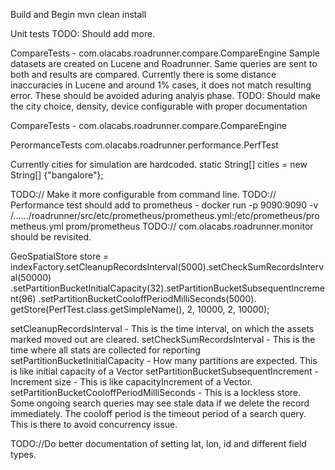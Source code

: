 Build and Begin
mvn clean install


Unit tests
TODO: Should add more.

CompareTests - com.olacabs.roadrunner.compare.CompareEngine
Sample datasets are created on Lucene and Roadrunner. Same queries are sent to both and results are compared.
Currently there is some distance inaccuracies in Lucene and around 1% cases, it does not match resulting error.
These should be avoided aduring analyis phase.
TODO: Should make the city choice, density, device configurable with proper documentation

CompareTests - com.olacabs.roadrunner.compare.CompareEngine


PerormanceTests
com.olacabs.roadrunner.performance.PerfTest

Currently cities for simulation are hardcoded.
static String[] cities = new String[] {"bangalore"};

TODO:// Make it more configurable from command line.
TODO:// Performance test should add to prometheus - docker run -p 9090:9090 -v /....../roadrunner/src/etc/prometheus/prometheus.yml:/etc/prometheus/prometheus.yml prom/prometheus
TODO:// com.olacabs.roadrunner.monitor should be revisited.

GeoSpatialStore store = indexFactory.setCleanupRecordsInterval(5000).setCheckSumRecordsInterval(50000)
        .setPartitionBucketInitialCapacity(32).setPartitionBucketSubsequentIncrement(96)
        .setPartitionBucketCooloffPeriodMilliSeconds(5000).
        getStore(PerfTest.class.getSimpleName(), 2, 10000, 2, 10000);


setCleanupRecordsInterval - This is the time interval, on which the assets marked moved out are cleared.
setCheckSumRecordsInterval - This is the time where all stats are collected for reporting
setPartitionBucketInitialCapacity - How many partitions are expected. This is like initial capacity of a Vector
setPartitionBucketSubsequentIncrement - Increment size -  This is like capacityIncrement of a Vector.
setPartitionBucketCooloffPeriodMilliSeconds - This is a lockless store.
     Some ongoing search queries may see stale data if we delete the record immediately.
     The cooloff period is the timeout period of a search query. This is there to avoid concurrency issue.


TODO://Do better documentation of setting lat, lon, id and different field types.